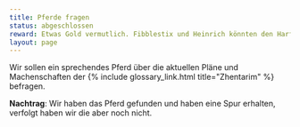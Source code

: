 ```yaml
---
title: Pferde fragen
status: abgeschlossen
reward: Etwas Gold vermutlich. Fibblestix und Heinrich könnten den Harfnern beitreten.
layout: page
---
```


Wir sollen ein sprechendes Pferd  über die aktuellen Pläne und Machenschaften
der {% include glossary_link.html title="Zhentarim" %} befragen.

**Nachtrag**: Wir haben das Pferd gefunden und haben eine Spur erhalten, verfolgt
haben wir die aber noch nicht.
